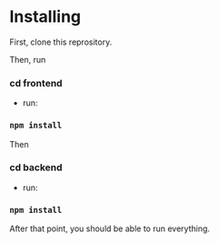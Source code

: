 # Installing

First, clone this reprository.

Then, run

### cd frontend
- run:

### `npm install`


Then 

### cd backend
- run:

### `npm install`

After that point, you should be able to run everything.